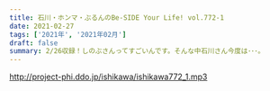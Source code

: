 ```yaml
---
title: 石川・ホンマ・ぶるんのBe-SIDE Your Life! vol.772-1
date: 2021-02-27
tags: ['2021年', '2021年02月']
draft: false
summary: 2/26収録！しのぶさんってすごいんです。そんな中石川さん今度は･･･。
---
```


http://project-phi.ddo.jp/ishikawa/ishikawa772_1.mp3
